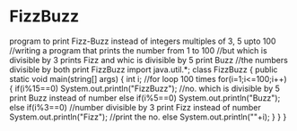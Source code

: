 # FizzBuzz
program to print Fizz-Buzz instead of integers multiples of 3, 5 upto 100
//writing a program that prints the number from 1 to 100
//but which is divisible by 3 prints Fizz and whic is divisible by 5 print Buzz
//the numbers divisible by both print FizzBuzz
import java.util.*;
class FizzBuzz 
{
public static void main(string[] args)
{
int i;
//for loop 100 times
for(i=1;i<=100;i++)
{
if(i%15==0)
System.out.println("FizzBuzz");
//no. which is divisible by 5 print Buzz instead of number
else if(i%5==0)
System.out.println("Buzz");
else if(i%3==0)
//number divisible by 3 print Fizz instead of number
System.out.println("Fizz");
//print the no. 
else
System.out.println(""+i);
}
}
}
